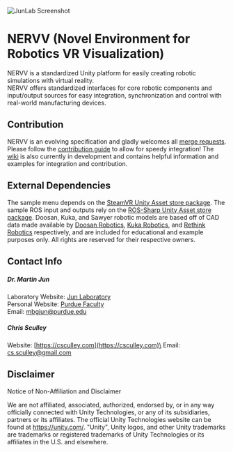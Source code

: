 ![JunLab Screenshot](https://gitlab.com/csculley/nervv/raw/master/docfx/images/junlab.jpg)

# NERVV (Novel Environment for Robotics VR Visualization)
NERVV is a standardized Unity platform for easily creating robotic simulations
with virtual reality.\
NERVV offers standardized interfaces for core robotic components and input/output
sources for easy integration, synchronization and control with real-world
manufacturing devices.

## Contribution
NERVV is an evolving specification and gladly welcomes all
[merge requests](https://gitlab.com/csculley/nervv/merge_requests).
Please follow the
[contribution guide](https://gitlab.com/csculley/nervv/blob/master/CONTRIBUTING.md)
to allow for speedy integration!
The [wiki](https://gitlab.com/csculley/nervv/wikis/Home)
is also currently in development and contains helpful information and examples
for integration and contribution.

## External Dependencies
The sample menu depends on the
[SteamVR Unity Asset store package](https://assetstore.unity.com/packages/tools/integration/steamvr-plugin-32647).
The sample ROS input and outputs rely on the
[ROS-Sharp Unity Asset store package](https://assetstore.unity.com/packages/tools/physics/ros-107085).
Doosan, Kuka, and Sawyer robotic models are based off of CAD data made available by [Doosan Robotics](https://www.doosan.com),
[Kuka Robotics](https://www.kuka.com), and [Rethink Robotics](https://www.rethinkrobotics.com/)
respectively, and are included for educational and example purposes only.
All rights are reserved for their respective owners.

## Contact Info
##### Dr. Martin Jun
Laboratory Website: [Jun Laboratory](https://web.ics.purdue.edu/~jun25)\
Personal Website: [Purdue Faculty](https://engineering.purdue.edu/ME/People/ptProfile?resource_id=156378)\
Email: [mbgjun@purdue.edu](mailto:mbgjun@purdue.edu)

##### Chris Sculley
Website: [https://csculley.com](https://csculley.com)\
Email: [cs.sculley@gmail.com](mailto:cs.sculley@gmail.com)

## Disclaimer
Notice of Non-Affiliation and Disclaimer 

We are not affiliated, associated, authorized, endorsed by, or in any way officially connected with Unity Technologies, or any of its subsidiaries, partners or its affiliates. The official Unity Technologies website can be found at https://unity.com/. "Unity", Unity logos, and other Unity trademarks are trademarks or registered trademarks of Unity Technologies or its affiliates in the U.S. and elsewhere.

